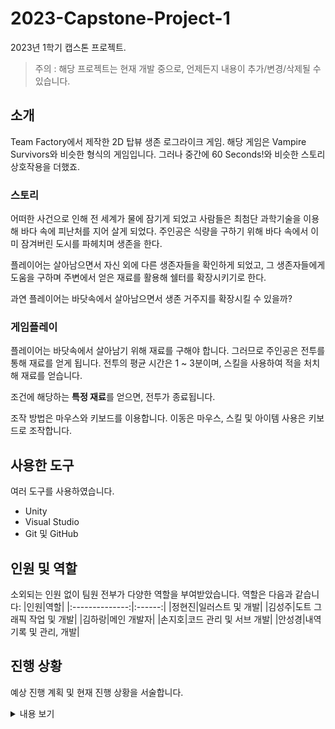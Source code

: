 # 2023-Capstone-Project-1

2023년 1학기 캡스톤 프로젝트.
> 주의 : 해당 프로젝트는 현재 개발 중으로, 언제든지 내용이 추가/변경/삭제될 수 있습니다.

## 소개

Team Factory에서 제작한 2D 탑뷰 생존 로그라이크 게임.
해당 게임은 Vampire Survivors와 비슷한 형식의 게임입니다.
그러나 중간에 60 Seconds!와 비슷한 스토리 상호작용을 더했죠.

### 스토리

어떠한 사건으로 인해 전 세계가 물에 잠기게 되었고 사람들은 최첨단 과학기술을 이용해 바다 속에 피난처를 지어 살게 되었다. 주인공은 식량을 구하기 위해 바다 속에서 이미 잠겨버린 도시를 파헤치며 생존을 한다.

플레이어는 살아남으면서 자신 외에 다른 생존자들을 확인하게 되었고, 그 생존자들에게 도움을 구하며 주변에서 얻은 재료를 활용해 쉘터를 확장시키기로 한다.

과연 플레이어는 바닷속에서 살아남으면서 생존 거주지를 확장시킬 수 있을까?

### 게임플레이

플레이어는 바닷속에서 살아남기 위해 재료를 구해야 합니다. 그러므로 주인공은 전투를 통해 재료를 얻게 됩니다.
전투의 평균 시간은 1 ~ 3분이며, 스킬을 사용하여 적을 처치해 재료를 얻습니다.

조건에 해당하는 **특정 재료**를 얻으면, 전투가 종료됩니다.

조작 방법은 마우스와 키보드를 이용합니다. 이동은 마우스, 스킬 및 아이템 사용은 키보드로 조작합니다.

## 사용한 도구

여러 도구를 사용하였습니다.

* Unity
* Visual Studio
* Git 및 GitHub

## 인원 및 역할

소외되는 인원 없이 팀원 전부가 다양한 역할을 부여받았습니다. 역할은 다음과 같습니다:
|인원|역할|
|:--------------:|:------:|
|정현진|일러스트 및 개발|
|김성주|도트 그래픽 작업 및 개발|
|김하랑|메인 개발자|
|손지호|코드 관리 및 서브 개발|
|안성경|내역 기록 및 관리, 개발|

## 진행 상황

예상 진행 계획 및 현재 진행 상황을 서술합니다.
<details>
    <summary>내용 보기</summary>

* [X] 3월 29일 – ppt 및 기획서 발표 준비
* [X] 3월 30일 – 기획서 발표 및 주간회의 (개발 역할 분배 및 준비)
* [X] 4월 9일 – 기본 전투 시스템 (몬스터AI, 플레이어 공격) 제작 및 몬스터 에셋 제작
* [X] 4월 13일 – 전투에서 로비로 이동 조건 구현 및 기본 전투 완성
* [X] 4월 20일 – 몬스터 AI 제작 및 스킬 구현
* [X] 4월 30일 – 전투 테스트 및 에셋 적용
* [X] 6월 1일 – UI 구현 및 저장시스템 제작
* [X] 6월 8일 – 로비 이벤트 시스템 구체화
* [ ] 5월 11일 – 무기 강화 시스템 구현, 몬스터 단계별 난이도 조정
* [ ] 5월 25일 – 보스 AI 제작 및 전투 테스트
* [ ] 6월 22일 – 게임 테스트 및 버그 수정 (QA)
* [ ] 6월 25일 – 게임 최적화 및 오류 수정
* [ ] 7월 13일 – 게임 홍보 영상 및 발표 준비
* [ ] 7월 13일 – 결과물 외 발표 자료 제출
* [ ] 7월 16일 – 발표 준비
* [ ] 7월 17일 - 발표

</details>

